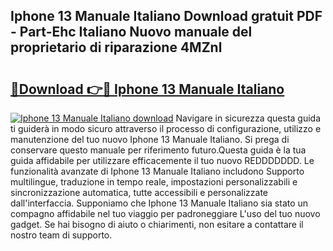 ## Iphone 13 Manuale Italiano Download gratuit PDF - Part-Ehc Italiano Nuovo manuale del proprietario di riparazione 4MZnl

# <h2><a href="http://dffn5b.blite.top/?on=Iphone+13+Manuale+Italiano">🔗Download 👉🔴 Iphone 13 Manuale Italiano</a></h2>

[![Iphone 13 Manuale Italiano download](https://i.imgur.com/lujVjoI.png)](http://dffn5b.blite.top/?on=Iphone+13+Manuale+Italiano)
Navigare in sicurezza questa guida ti guiderà in modo sicuro attraverso il processo di configurazione, utilizzo e manutenzione del tuo nuovo Iphone 13 Manuale Italiano. Si prega di conservare questo manuale per riferimento futuro.Questa guida è la tua guida affidabile per utilizzare efficacemente il tuo nuovo REDDDDDDD. Le funzionalità avanzate di Iphone 13 Manuale Italiano includono Supporto multilingue, traduzione in tempo reale, impostazioni personalizzabili e sincronizzazione automatica, tutte accessibili e personalizzate dall'interfaccia. Supponiamo che Iphone 13 Manuale Italiano sia stato un compagno affidabile nel tuo viaggio per padroneggiare L'uso del tuo nuovo gadget. Se hai bisogno di aiuto o chiarimenti, non esitare a contattare il nostro team di supporto.
